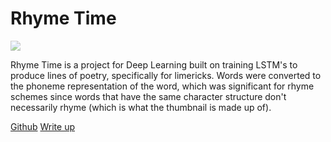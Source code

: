 # Rhyme Time

<img src="/thumbnails/rhymetime.png" style="opacity: 50%">

Rhyme Time is a project for Deep Learning built on training LSTM's to produce lines of poetry, specifically for limericks. Words were converted to the phoneme representation of the word, which was significant for rhyme schemes since words that have the same character structure don't necessarily rhyme (which is what the thumbnail is made up of).

<p class="links">
<a href="https://github.com/zhaovan/lstm-rhyme-time">Github</a>
<a href="https://docs.google.com/document/d/1zOmqEOaBIPAx5tqlhVPC8ugSF5PlfKobD7nyJwSX-j0/edit">Write up</a>
</p>
